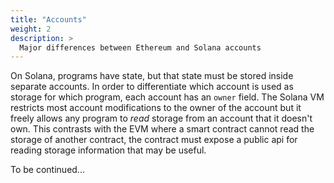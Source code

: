 ```yaml
---
title: "Accounts"
weight: 2
description: >
  Major differences between Ethereum and Solana accounts
---
```


On Solana, programs have state, but that state must be stored inside separate accounts. In order to differentiate
which account is used as storage for which program, each account has an `owner` field. The Solana VM restricts most
account modifications to the owner of the account but it freely allows any program to *read* storage from an account
that it doesn't own. This contrasts with the EVM where a smart contract cannot read the storage of another contract,
the contract must expose a public api for reading storage information that may be useful.

To be continued...

